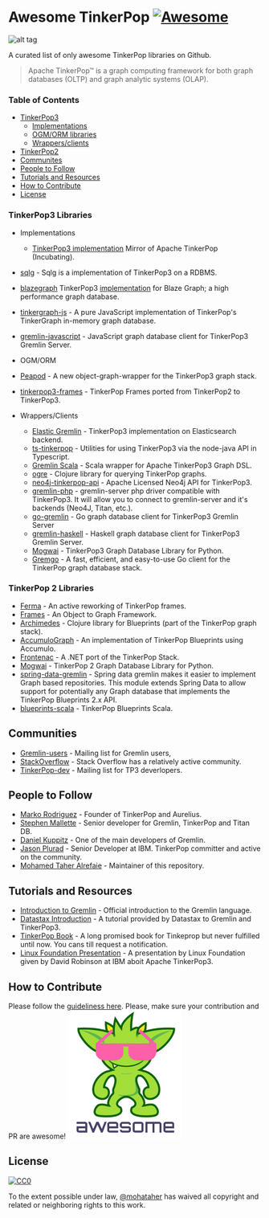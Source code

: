 # Awesome TinkerPop [![Awesome](https://cdn.rawgit.com/sindresorhus/awesome/d7305f38d29fed78fa85652e3a63e154dd8e8829/media/badge.svg)](https://github.com/sindresorhus/awesome)

![alt tag](https://raw.githubusercontent.com/mohataher/awesome-tinkerpop/master/tinkerpop-splash.png)


A curated list of only awesome TinkerPop libraries on Github.

>Apache TinkerPop™ is a graph computing framework for both graph databases (OLTP) and graph analytic systems (OLAP).

### Table of Contents
* [TinkerPop3](#tinkerpop3)
	- [Implementations](#tinkerpop3-implementations)
	- [OGM/ORM libraries](#ogm)
	- [Wrappers/clients](#wrappers)
* [TinkerPop2](#tinkerpop2)
* [Communites](#communites)
* [People to Follow](#people-to-follow)
* [Tutorials and Resources](#tutorials-and-resources)
* [How to Contribute](#contributing)
* [License](#license)



### <A NAME="tinkerpop3"></A>TinkerPop3 Libraries
* <A NAME="tinkerpop3-implementations"></A>Implementations
    * [TinkerPop3 implementation](https://github.com/apache/incubator-tinkerpop) Mirror of Apache TinkerPop (Incubating).
 * [sqlg](https://github.com/pietermartin/sqlg) - Sqlg is a implementation of TinkerPop3 on a RDBMS.
 * [blazegraph](https://github.com/blazegraph/database) TinkerPop3 [implementation](https://github.com/blazegraph/tinkerpop3) for Blaze Graph; a high performance graph database.
 * [tinkergraph-js](https://github.com/jbmusso/tinkergraph-js) - A pure JavaScript implementation of TinkerPop's TinkerGraph in-memory graph database.
 * [gremlin-javascript](https://github.com/jbmusso/gremlin-javascript) - JavaScript graph database client for TinkerPop3 Gremlin Server.

* <A NAME="ogm"></A>OGM/ORM
 * [Peapod](https://github.com/bayofmany/peapod) - A new object-graph-wrapper for the TinkerPop3 graph stack.
 * [tinkerpop3-frames](https://github.com/jsight/tinkerpop3-frames) - TinkerPop Frames ported from TinkerPop2 to TinkerPop3.
* <A NAME="wrappers"></A>Wrappers/Clients
    * [Elastic Gremlin](https://github.com/rmagen/elastic-gremlin) - TinkerPop3 implementation on Elasticsearch backend.
    * [ts-tinkerpop](https://github.com/RedSeal-co/ts-tinkerpop) - Utilities for using TinkerPop3 via the node-java API in Typescript.
    * [Gremlin Scala](https://github.com/mpollmeier/gremlin-scala) - Scala wrapper for Apache TinkerPop3 Graph DSL.
    * [ogre](https://github.com/clojurewerkz/ogre) - Clojure library for querying TinkerPop graphs.
    * [neo4j-tinkerpop-api](https://github.com/neo4j-contrib/neo4j-tinkerpop-api) - Apache Licensed Neo4j API for TinkerPop3.
    * [gremlin-php](https://github.com/PommeVerte/gremlin-php) - gremlin-server php driver compatible with TinkerPop3. It will allow you to connect to gremlin-server and it's backends (Neo4J, Titan, etc.).
   * [go-gremlin](https://github.com/go-gremlin/gremlin) - Go graph database client for TinkerPop3 Gremlin Server
   *  [gremlin-haskell](https://github.com/nakaji-dayo/gremlin-haskell) - Haskell graph database client for TinkerPop3 Gremlin Server.
   * [Mogwai](https://github.com/platinummonkey/mogwai) - TinkerPop3 Graph Database Library for Python.
   * [Gremgo](https://github.com/qasaur/gremgo) - A fast, efficient, and easy-to-use Go client for the TinkerPop graph database stack.

    

### <A NAME="tinkerpop2"></A>TinkerPop 2 Libraries
* [Ferma](https://github.com/Syncleus/Ferma) - An active reworking of TinkerPop frames.
* [Frames](https://github.com/tinkerpop/frames) - An Object to Graph Framework.
* [Archimedes](https://github.com/clojurewerkz/archimedes) - Clojure library for Blueprints (part of the TinkerPop graph stack).
* [AccumuloGraph](https://github.com/JHUAPL/AccumuloGraph) - An implementation of TinkerPop Blueprints using Accumulo.
* [Frontenac](https://github.com/Loupi/Frontenac) - A .NET port of the TinkerPop Stack.
* [Mogwai](https://github.com/platinummonkey/mogwai) - TinkerPop 2 Graph Database Library for Python.
* [spring-data-gremlin](https://github.com/gjrwebber/spring-data-gremlin) - Spring data gremlin makes it easier to implement Graph based repositories. This module extends Spring Data to allow support for potentially any Graph database that implements the TinkerPop Blueprints 2.x API.
* [blueprints-scala](https://github.com/anvie/blueprints-scala) - TinkerPop Blueprints Scala.

## <A NAME="communites"></A>Communities
* [Gremlin-users](https://groups.google.com/forum/#!forum/gremlin-users) - Mailing list for Gremlin users,
* [StackOverflow](http://stackoverflow.com/questions/tagged/tinkerpop3) - Stack Overflow has a relatively active community.
* [TinkerPop-dev](http://mail-archives.apache.org/mod_mbox/incubator-tinkerpop-dev/) - Mailing list for TP3 deverlopers.

## <A NAME="people-to-follow"></A>People to Follow 
* [Marko Rodriguez](https://markorodriguez.com/) - Founder of TinkerPop and Aurelius.
* [Stephen Mallette](https://twitter.com/spmallette?lang=en-gb) - Senior developer for Gremlin, TinkerPop and Titan DB.
* [Daniel Kuppitz](https://about.me/daniel.kuppitz) - One of the main developers of Gremlin.
* [Jason Plurad](https://github.com/pluradj) - Senior Developer at IBM. TinkerPop committer and active on the community.
* [Mohamed Taher Alrefaie](https://github.com/mohataher) - Maintainer of this repository.

## <A NAME="tutorials-and-resources"></A>Tutorials and Resources
* [Introduction to Gremlin](http://tinkerpop.apache.org/gremlin.html) - Official introduction to the Gremlin language.
* [Datastax Introduction](https://academy.datastax.com/resources/getting-started-tinkerpop-and-gremlin) - A tutorial provided by Datastax to Gremlin and TinkerPop3.
* [TinkerPop Book](http://www.tinkerpopbook.com/) - A long promised book for Tinkeprop but never fulfilled until now. You cans till request a notification.
* [Linux Foundation Presentation](http://events.linuxfoundation.org/sites/events/files/slides/ApacheCon2015TinkerPop3.pdf) - A presentation by Linux Foundation given by David Robinson at IBM aboit Apache TinkerPop3.


## <A NAME="contributing"></A>How to Contribute
Please follow the [guideliness here](contributing.md). Please, make sure your contribution and PR are awesome!
![alt tag](awesome-tinkerpop.jpg)


## <A NAME="license"></A>License
[![CC0](https://licensebuttons.net/p/zero/1.0/88x31.png)](http://creativecommons.org/publicdomain/zero/1.0/)

To the extent possible under law, [@mohataher](https://github.com/mohataher) has waived all copyright and related or neighboring rights to this work.

